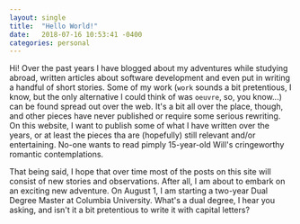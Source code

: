 ```yaml
---
layout: single
title:  "Hello World!"
date:   2018-07-16 10:53:41 -0400
categories: personal
---
```


Hi! Over the past years I have blogged about my adventures while studying abroad, written articles about software development and even put in writing a handful of short stories. Some of my work (`work` sounds a bit pretentious, I know, but the only alternative I could think of was `oeuvre`, so, you know...) can be found spread out over the web. It's a bit all over the place, though, and other pieces have never published or require some serious rewriting. On this website, I want to publish some of what I have written over the years, or at least the pieces tha are (hopefully) still relevant and/or entertaining. No-one wants to read pimply 15-year-old Will's cringeworthy romantic contemplations.

That being said, I hope that over time most of the posts on this site will consist of new stories and observations. After all, I am about to embark on an exciting new adventure. On August 1, I am starting a two-year Dual Degree Master at Columbia University. What's a dual degree, I hear you asking, and isn't it a bit pretentious to write it with capital letters? 


